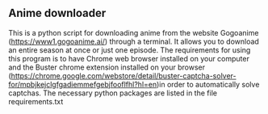 ## Anime downloader

This is a python script for downloading anime from  the website Gogoanime (https://www1.gogoanime.ai/) through a terminal. It allows you to download an entire season at once or just one episode. The requirements for using this program is to have Chrome web browser installed on your computer and the Buster chrome extension installed on your browser (https://chrome.google.com/webstore/detail/buster-captcha-solver-for/mpbjkejclgfgadiemmefgebjfooflfhl?hl=en)in order to automatically solve captchas. The necessary python packages are listed in the file requirements.txt
